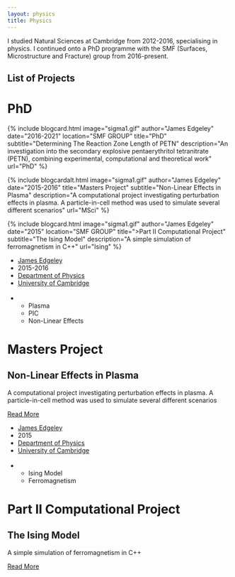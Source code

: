 ```yaml
---
layout: physics
title: Physics
---
```


I studied Natural Sciences at Cambridge from 2012-2016, specialising in physics.  I continued onto a PhD programme with the SMF (Surfaces, Microstructure and Fracture) group from 2016-present.

## List of Projects

# PhD
{% include blogcard.html image="sigma1.gif" author="James Edgeley" date="2016-2021" location="SMF GROUP" title="PhD" subtitle="Determining The Reaction Zone Length of PETN"
description="An investigation into the secondary explosive pentaerythritol tetranitrate (PETN), combining experimental, computational and theoretical work"
url="PhD" %}

{% include blogcardalt.html image="sigma1.gif" author="James Edgeley" date="2015-2016" title="Masters Project" subtitle="Non-Linear Effects in Plasma"
description="A computational project investigating perturbation effects in plasma.  A particle-in-cell method was used to simulate several different scenarios"
url="MSci" %}

{% include blogcard.html image="sigma1.gif" author="James Edgeley" date="2015" location="SMF GROUP" title=">Part II Computational Project" subtitle="The Ising Model"
description="A simple simulation of ferromagnetism in C++"
url="Ising" %}

  <div class="blog-card alt">
    <div class="meta">
      <div class="photo" style="background-image: url(sigma1.gif)"></div>
      <ul class="details">
        <li class="author"><a href="#">James Edgeley</a></li>
        <li class="date">2015-2016</li>
        <li class="location"><a href="https://www.phy.cam.ac.uk/">Department of Physics</a></li>
        <li class="location"><a href="https://www.cam.ac.uk/">University of Cambridge</a></li>
        <br>
        <li class="tags">
          <ul>
            <li><a>Plasma</a></li>
            <li><a>PIC</a></li>
            <li><a>Non-Linear Effects</a></li>
          </ul>
        </li>
      </ul>
    </div>
    <div class="description">
      <h1>Masters Project</h1>
      <h2>Non-Linear Effects in Plasma</h2>
      <p>A computational project investigating perturbation effects in plasma.  A particle-in-cell method was used to simulate several different scenarios</p>
      <p class="read-more">
        <a href="MSci">Read More</a>
      </p>
    </div>
  </div>

  <div class="blog-card">
    <div class="meta">
      <div class="photo" style="background-image: url(atom.png)"></div>
      <ul class="details">
        <li class="author"><a href="#">James Edgeley</a></li>
        <li class="date">2015</li>
        <li class="location"><a href="https://www.phy.cam.ac.uk/">Department of Physics</a></li>
        <li class="location"><a href="https://www.cam.ac.uk/">University of Cambridge</a></li>
        <br>
        <li class="tags">
          <ul>
            <li><a>Ising Model</a></li>
            <li><a>Ferromagnetism</a></li>
          </ul>
        </li>
      </ul>
    </div>
    <div class="description">
      <h1>Part II Computational Project</h1>
      <h2>The Ising Model</h2>
      <p>A simple simulation of ferromagnetism in C++</p>
      <p class="read-more">
        <a href="Ising">Read More</a>
      </p>
    </div>
  </div>